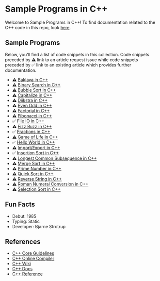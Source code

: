 # Sample Programs in C++

Welcome to Sample Programs in C++! To find documentation related to the C++ code in this 
repo, look [here][trc-c-plus-plus-docs].

## Sample Programs

Below, you'll find a list of code snippets in this collection.
Code snippets preceded by :warning: link to an article request 
issue while code snippets preceded by :white_check_mark: link
to an existing article which provides further documentation.

- :warning: [Baklava in C++][baklava-article-issue]
- :warning: [Binary Search in C++][binary-search-article-issue]
- :warning: [Bubble Sort in C++][bubble-sort-article-issue]
- :warning: [Capitalize in C++][capitalize-article-issue]
- :warning: [Dijkstra in C++][dijkstra-article-issue]
- :warning: [Even Odd in C++][even-odd-article-issue]
- :warning: [Factorial in C++][factorial-article-issue]
- :warning: [Fibonacci in C++][fibonacci-article-issue]
- :white_check_mark: [File IO in C++][file-io-article]
- :warning: [Fizz Buzz in C++][fizz-buzz-article-issue]
- :white_check_mark: [Fractions in C++][fractions-article]
- :warning: [Game of Life in C++][game-of-life-article-issue]
- :white_check_mark: [Hello World in C++][hello-world-article]
- :warning: [Import/Export in C++][import-export-article-issue]
- :white_check_mark: [Insertion Sort in C++][insertion-sort-article]
- :warning: [Longest Common Subsequence in C++][lcs-article-issue]
- :warning: [Merge Sort in C++][merge-sort-article-issue]
- :warning: [Prime Number in C++][prime-number-article-issue]
- :warning: [Quick Sort in C++][quick-sort-article-issue]
- :warning: [Reverse String in C++][reverse-string-article-issue]
- :warning: [Roman Numeral Conversion in C++][roman-numeral-conversion-article-issue]
- :warning: [Selection Sort in C++][selection-sort-article-issue]

## Fun Facts

- Debut: 1985
- Typing: Static
- Developer: Bjarne Strotrup

## References

- [C++ Core Guidelines][c-plus-plus-guidelines]
- [C++ Online Compiler][c-plus-plus-online-editor]
- [C++ Wiki][c-plus-plus-wiki]
- [C++ Docs][c-plus-plus-docs]
- [C++ Reference][c-plus-plus-reference]

[c-plus-plus-guidelines]: http://isocpp.github.io/CppCoreGuidelines/CppCoreGuidelines
[c-plus-plus-online-editor]: http://cpp.sh/
[c-plus-plus-wiki]: https://en.wikipedia.org/wiki/C%2B%2B
[c-plus-plus-docs]: http://www.cplusplus.com/
[c-plus-plus-reference]: https://en.cppreference.com/w/
[trc-c-plus-plus-docs]: https://sample-programs.therenegadecoder.com/languages/c-plus-plus/

[file-io-article]: https://therenegadecoder.com/code/file-io-in-c-plus-plus/
[fractions-article]: https://sample-programs.therenegadecoder.com/projects/fractions/c-plus-plus/
[hello-world-article]: https://therenegadecoder.com/code/hello-world-in-c-plus-plus/
[insertion-sort-article]: https://sample-programs.therenegadecoder.com/projects/insertion-sort/c-plus-plus/

[baklava-article-issue]: https://github.com/TheRenegadeCoder/sample-programs-website/issues/405
[binary-search-article-issue]: https://github.com/TheRenegadeCoder/sample-programs-website/issues/407
[bubble-sort-article-issue]: https://github.com/TheRenegadeCoder/sample-programs-website/issues/406
[capitalize-article-issue]: https://github.com/TheRenegadeCoder/sample-programs-website/issues/408
[dijkstra-article-issue]: https://github.com/TheRenegadeCoder/sample-programs-website/issues/409
[even-odd-article-issue]: https://github.com/TheRenegadeCoder/sample-programs-website/issues/410
[factorial-article-issue]: https://github.com/TheRenegadeCoder/sample-programs-website/issues/411
[fibonacci-article-issue]: https://github.com/TheRenegadeCoder/sample-programs-website/issues/172
[fizz-buzz-article-issue]: https://github.com/TheRenegadeCoder/sample-programs-website/issues/412
[game-of-life-article-issue]: https://github.com/TheRenegadeCoder/sample-programs-website/issues/413
[import-export-article-issue]: https://github.com/TheRenegadeCoder/sample-programs-website/issues/396
[lcs-article-issue]: https://github.com/TheRenegadeCoder/sample-programs-website/issues/414
[merge-sort-article-issue]: https://github.com/TheRenegadeCoder/sample-programs-website/issues/417
[prime-number-article-issue]: https://github.com/TheRenegadeCoder/sample-programs-website/issues/418
[quick-sort-article-issue]: https://github.com/TheRenegadeCoder/sample-programs-website/issues/415
[reverse-string-article-issue]: https://github.com/TheRenegadeCoder/sample-programs/issues/419
[roman-numeral-conversion-article-issue]: https://github.com/TheRenegadeCoder/sample-programs-website/issues/419
[selection-sort-article-issue]: https://github.com/TheRenegadeCoder/sample-programs-website/issues/416
